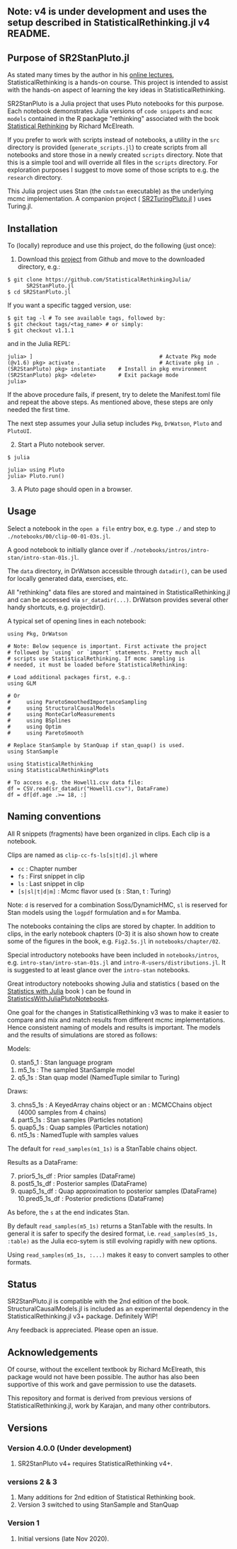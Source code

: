 ## Note: v4 is under development and uses the setup described in StatisticalRethinking.jl v4 README.

## Purpose of SR2StanPluto.jl

As stated many times by the author in his [online lectures](https://www.youtube.com/watch?v=ENxTrFf9a7c&list=PLDcUM9US4XdNM4Edgs7weiyIguLSToZRI), StatisticalRethinking is a hands-on course. This project is intended to assist with the hands-on aspect of learning the key ideas in StatisticalRethinking. 

SR2StanPluto is a Julia project that uses Pluto notebooks for this purpose. Each notebook demonstrates Julia versions of `code snippets` and `mcmc models` contained in the R package "rethinking" associated with the book [Statistical Rethinking](https://xcelab.net/rm/statistical-rethinking/) by Richard McElreath.

If you prefer to work with scripts instead of notebooks, a utility in the `src` directory is provided (`generate_scripts.jl`) to create scripts from all notebooks and store those in a newly created `scripts` directory. Note that this is a simple tool and will override all files in the `scripts` directory. For exploration purposes I suggest to move some of those scripts to e.g. the `research` directory.

This Julia project uses Stan (the `cmdstan` executable) as the underlying mcmc implementation. A companion project ( [SR2TuringPluto.jl](https://github.com/StatisticalRethinkingJulia/SR2TuringPluto.jl) ) uses Turing.jl.

## Installation

To (locally) reproduce and use this project, do the following (just once):

1. Download this [project](https://github.com/StatisticalRethinkingJulia/SR2StanPluto.jl) from Github and move to the downloaded directory, e.g.:

```
$ git clone https://github.com/StatisticalRethinkingJulia/
      SR2StanPluto.jl
$ cd SR2StanPluto.jl
```

If you want a specific tagged version, use:

```
$ git tag -l # To see available tags, followed by:
$ git checkout tags/<tag_name> # or simply:
$ git checkout v1.1.1
```

and in the Julia REPL:

```
julia> ]                                        # Actvate Pkg mode
(@v1.6) pkg> activate .                         # Activate pkg in .
(SR2StanPluto) pkg> instantiate    # Install in pkg environment
(SR2StanPluto) pkg> <delete>       # Exit package mode
julia>
```

If the above procedure fails, if present, try to delete the Manifest.toml file and repeat the above steps. As mentioned above, these steps are only needed the first time.

The next step assumes your Julia setup includes `Pkg`, `DrWatson`, `Pluto` and `PlutoUI`.

2. Start a Pluto notebook server.
```
$ julia

julia> using Pluto
julia> Pluto.run()
```

3. A Pluto page should open in a browser.

## Usage

Select a notebook in the `open a file` entry box, e.g. type `./` and step to `./notebooks/00/clip-00-01-03s.jl`. 

A good notebook to initially glance over if `./notebooks/intros/intro-stan/intro-stan-01s.jl`.

The `data` directory, in DrWatson accessible through `datadir()`, can be used for locally generated data, exercises, etc. 

All "rethinking" data files are stored and maintained in StatisticalRethinking.jl and can be accessed via `sr_datadir(...)`. DrWatson provides several other handy shortcuts, e.g. projectdir().

A typical set of opening lines in each notebook:
```
using Pkg, DrWatson

# Note: Below sequence is important. First activate the project
# followed by `using` or `import` statements. Pretty much all
# scripts use StatisticalRethinking. If mcmc sampling is
# needed, it must be loaded before StatisticalRethinking:

# Load additional packages first, e.g.:
using GLM 

# Or 
#     using ParetoSmoothedImportanceSampling
#     using StructuralCausalModels
#     using MonteCarloMeasurements
#     using BSplines
#     using Optim
#     using ParetoSmooth

# Replace StanSample by StanQuap if stan_quap() is used.
using StanSample

using StatisticalRethinking
using StatisticalRethinkingPlots

# To access e.g. the Howell1.csv data file:
df = CSV.read(sr_datadir("Howell1.csv"), DataFrame)
df = df[df.age .>= 18, :]
```

## Naming conventions

All R snippets (fragments) have been organized in clips. Each clip is a notebook.

Clips are named as `clip-cc-fs-ls[s|t|d].jl` where

* `cc`               : Chapter number
* `fs`               : First snippet in clip
* `ls`               : Last snippet in clip
* `[s|sl|t|d|m]`     : Mcmc flavor used (s : Stan, t : Turing)

Note: `d` is reserved for a combination Soss/DynamicHMC, `sl` is reserved for Stan models using the `logpdf` formulation and `m` for Mamba.

The notebooks containing the clips are stored by chapter. In addition to clips, in the early notebook chapters (0-3) it is also shown how to create some of the figures in the book, e.g. `Fig2.5s.jl` in `notebooks/chapter/02`.

Special introductory notebooks have been included in `notebooks/intros`, e.g.
`intro-stan/intro-stan-01s.jl` and `intro-R-users/distributions.jl`. It is suggested to at least glance over the `intro-stan` notebooks.

Great introductory notebooks showing Julia and statistics ( based on the [Statistics with Julia](https://statisticswithjulia.org/index.html) book ) can be found in [StatisticsWithJuliaPlutoNotebooks](https://github.com/StatisticalRethinkingJulia/StatisticsWithJuliaPlutoNotebooks.jl).

One goal for the changes in StatisticalRethinking v3 was to make it easier to compare and mix and match results from different mcmc implementations. Hence consistent naming of models and results is important. The models and the results of simulations are stored as follows:

Models:

0. stan5_1           : Stan language program
1. m5_1s             : The sampled StanSample model
2. q5_1s             : Stan quap model (NamedTuple similar to Turing)

Draws:

3. chns5_1s          : A KeyedArray chains object or an
                     : MCMCChains object (4000 samples from 4 chains)
4. part5_1s          : Stan samples (Particles notation)
5. quap5_1s          : Quap samples (Particles notation)
6. nt5_1s            : NamedTuple with samples values

The default for `read_samples(m1_1s)` is a StanTable chains object.

Results as a DataFrame:

7. prior5_1s_df      : Prior samples (DataFrame)
8. post5_1s_df       : Posterior samples (DataFrame)
9. quap5_1s_df       : Quap approximation to posterior samples (DataFrame)
10.pred5_1s_df       : Posterior predictions (DataFrame)

As before, the `s` at the end indicates Stan.

By default `read_samples(m5_1s)` returns a StanTable with the results. In general it is safer to
specify the desired format, i.e. `read_samples(m5_1s, :table)` as the Julia eco-sytem is still
evolving rapidly with new options.

Using `read_samples(m5_1s, :...)` makes it easy to convert samples to other formats.

## Status

SR2StanPluto.jl is compatible with the 2nd edition of the book. 
StructuralCausalModels.jl is included as an experimental dependency in the StatisticalRethinking.jl v3+ package. Definitely WIP!

Any feedback is appreciated. Please open an issue.

## Acknowledgements

Of course, without the excellent textbook by Richard McElreath, this package would not have been possible. The author has also been supportive of this work and gave permission to use the datasets.

This repository and format is derived from previous versions of StatisticalRethinking.jl, work by Karajan, and many other contributors.

## Versions

### Version 4.0.0 (Under development)

1. SR2StanPluto v4+ requires StatisticalRethinking v4+.

### versions 2 & 3

1. Many additions for 2nd edition of Statistical Rethinking book.
2. Version 3 switched to using StanSample and StanQuap

### Version 1

1. Initial versions (late Nov 2020).

